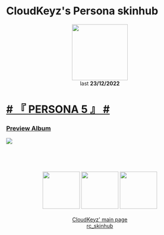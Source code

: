 # CloudKeyz's Persona skinhub
<p align="center">
<a href="https://osu.ppy.sh/users/15194624">
  <img src="https://a.ppy.sh/15194624"  
       width="150"
       height="150"></a>
<br>
last <b>23/12/2022</b>
</p>

# [# 『 PERSONA 5 』 #](https://drive.google.com/file/d/1SbZTx4lG6Hdyl-wWaGgndjVo8LabVCQT/view)
### [Preview Album](https://imgur.com/a/pZBU10M)
[![](https://i.imgur.com/uGfDXRI.jpeg)](https://drive.google.com/file/d/1SbZTx4lG6Hdyl-wWaGgndjVo8LabVCQT/view)

#
<p align="center">
  <br></br>
  <a href="https://www.twitch.tv/darrius_washere">
  <img src="https://i.imgur.com/HM030lk.png" 
       width="100" 
       height="100"></a>
  <a href="https://www.youtube.com/channel/UCl8JiJnx0V17T1Je6Ge73Iw">
  <img src="https://i.imgur.com/YWbDUUy.png"  
       width="100" 
       height="100"></a>
  <a href="https://twitter.com/CloudyKeyz">
  <img src="https://i.imgur.com/PUQ5uWf.png" 
       width="100" 
       height="100"></a>
  <br></br>
  <a href="cloudkeyzMain.md">CloudKeyz' main page</a><br>
  <a href="https://github.com/ryancranie/skinhub">rc_skinhub</a>
 </p>




